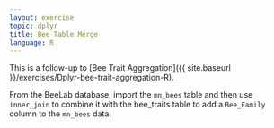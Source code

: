 ```yaml
---
layout: exercise
topic: dplyr
title: Bee Table Merge
language: R
---
```


This is a follow-up to [Bee Trait Aggregation]({{ site.baseurl }}/exercises/Dplyr-bee-trait-aggregation-R).


From the BeeLab database, import the `mn_bees` table and then 
use `inner_join` to combine it with the bee_traits table
to add a `Bee_Family` column to the `mn_bees` data.
